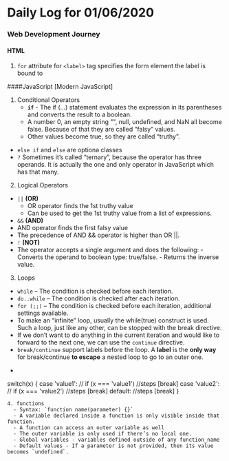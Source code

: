 # Daily Log for 01/06/2020
### Web Development Journey

#### HTML
1. `for` attribute for `<label>` tag specifies the form element the label is bound to

####JavaScript [Modern JavaScript]
1. Conditional Operators
   - __`if`__ - The if (…) statement evaluates the expression in its parentheses and converts the result to a boolean.
    - A number 0, an empty string "", null, undefined, and NaN all become false. Because of that they are called “falsy” values.
    - Other values become true, so they are called “truthy”.
  - `else if` and `else` are optiona classes
  - `?` Sometimes it’s called “ternary”, because the operator has three operands. It is actually the one and only operator in JavaScript which has that many.
2. Logical Operators
  - `||` __(OR)__
    - OR operator finds the 1st truthy value
    - Can be used to get the 1st truthy value from a list of expressions.
  - `&&` __(AND)__
   - AND operator finds the first falsy value
   - The precedence of AND && operator is higher than OR ||.
  - `!` __(NOT)__
   - The operator accepts a single argument and does the following:
    - Converts the operand to boolean type: true/false.
    - Returns the inverse value.

3. Loops
  - `while` – The condition is checked before each iteration.
  - `do..while` – The condition is checked after each iteration.
  - `for (;;)` – The condition is checked before each iteration, additional settings available.
 - To make an “infinite” loop, usually the while(true) construct is used. Such a loop, just like any other, can be stopped with the break directive.
 - If we don’t want to do anything in the current iteration and would like to forward to the next one, we can use the `continue` directive.
 - `break/continue` support labels before the loop. A __label__ is the __only way__ for break/continue __to escape__ a nested loop to go to an outer one.
 - ```
 switch(x) {
  case 'value1':  // if (x === 'value1')
  //steps
    [break]
  case 'value2':  // if (x === 'value2')
    //steps
    [break]
  default:
    //steps
    [break]
}
```
4. functions
  - Syntax: `function name(parameter) {}`
  - A variable declared inside a function is only visible inside that function.
  - A function can access an outer variable as well
  - The outer variable is only used if there’s no local one.
  - Global variables - variables defined outside of any function_name
  - Default values - If a parameter is not provided, then its value becomes `undefined`.

